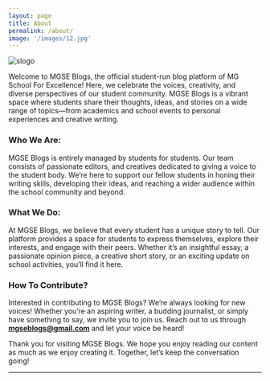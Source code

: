 ```yaml
---
layout: page
title: About
permalink: /about/
image: '/images/12.jpg'
---
```


![slogo](https://github.com/user-attachments/assets/d5caeef3-7f9a-4848-828f-44a477b6f073)

Welcome to MGSE Blogs, the official student-run blog platform of MG School For Excellence! Here, we celebrate the voices, creativity, and diverse perspectives of our student community. MGSE Blogs is a vibrant space where students share their thoughts, ideas, and stories on a wide range of topics—from academics and school events to personal experiences and creative writing.

### Who We Are:

MGSE Blogs is entirely managed by students for students. Our team consists of passionate editors, and creatives dedicated to giving a voice to the student body. We’re here to support our fellow students in honing their writing skills, developing their ideas, and reaching a wider audience within the school community and beyond.

### What We Do:

At MGSE Blogs, we believe that every student has a unique story to tell. Our platform provides a space for students to express themselves, explore their interests, and engage with their peers. Whether it’s an insightful essay, a passionate opinion piece, a creative short story, or an exciting update on school activities, you’ll find it here.


### How To Contribute?  
Interested in contributing to MGSE Blogs? We’re always looking for new voices! Whether you’re an aspiring writer, a budding journalist, or simply have something to say, we invite you to join us. Reach out to us through **mgseblogs@gmail.com** and let your voice be heard!

Thank you for visiting MGSE Blogs. We hope you enjoy reading our content as much as we enjoy creating it. Together, let’s keep the conversation going!

<hr>
